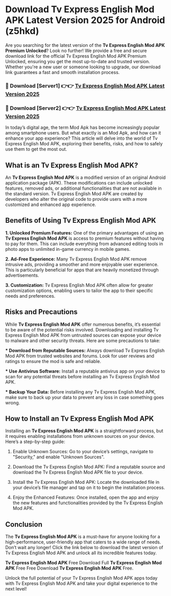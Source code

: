 # Download Tv Express English Mod APK Latest Version 2025 for Android (z5hkd)

Are you searching for the latest version of the <strong>Tv Express English Mod APK Premium Unlocked</strong>? Look no further! We provide a free and secure download link for the official Tv Express English Mod APK Premium Unlocked, ensuring you get the most up-to-date and trusted version. Whether you're a new user or someone looking to upgrade, our download link guarantees a fast and smooth installation process.


<h3>🔴 Download [Server1] 👉👉 <a href="https://appsnew.pages.dev?q=Tv+Express+English+Mod+APK&ref=2RT5">Tv Express English Mod APK Latest Version 2025</a></h3>

<h3>🔴 Download [Server2] 👉👉 <a href="https://appsnew.pages.dev?q=Tv+Express+English+Mod+APK&ref=2RT5">Tv Express English Mod APK Latest Version 2025</a></h3>


In today’s digital age, the term Mod Apk has become increasingly popular among smartphone users. But what exactly is an Mod Apk, and how can it enhance your app experience? This article will delve into the world of Tv Express English Mod APK, exploring their benefits, risks, and how to safely use them to get the most out.


<h2>What is an Tv Express English Mod APK?</h2>

An <strong>Tv Express English Mod APK</strong> is a modified version of an original Android application package (APK). These modifications can include unlocked features, removed ads, or additional functionalities that are not available in the standard version. Tv Express English Mod APK are created by developers who alter the original code to provide users with a more customized and enhanced app experience.


<h2>Benefits of Using Tv Express English Mod APK</h2>

<strong> 1. Unlocked Premium Features:</strong> One of the primary advantages of using an <strong>Tv Express English Mod APK</strong> is access to premium features without having to pay for them. This can include everything from advanced editing tools in photo apps to unlimited in-game currency in mobile games.

<strong> 2. Ad-Free Experience:</strong> Many Tv Express English Mod APK remove intrusive ads, providing a smoother and more enjoyable user experience. This is particularly beneficial for apps that are heavily monetized through advertisements.

<strong> 3. Customization:</strong> Tv Express English Mod APK often allow for greater customization options, enabling users to tailor the app to their specific needs and preferences.


<h2>Risks and Precautions</h2>

While <strong>Tv Express English Mod APK</strong> offer numerous benefits, it’s essential to be aware of the potential risks involved. Downloading and installing Tv Express English Mod APK from untrusted sources can expose your device to malware and other security threats. Here are some precautions to take:

<strong> * Download from Reputable Sources:</strong> Always download Tv Express English Mod APK from trusted websites and forums. Look for user reviews and ratings to ensure the mod is safe and reliable.

<strong> * Use Antivirus Software:</strong> Install a reputable antivirus app on your device to scan for any potential threats before installing an Tv Express English Mod APK.

<strong> * Backup Your Data:</strong> Before installing any Tv Express English Mod APK, make sure to back up your data to prevent any loss in case something goes wrong.


<h2>How to Install an Tv Express English Mod APK</h2>

Installing an <strong>Tv Express English Mod APK</strong> is a straightforward process, but it requires enabling installations from unknown sources on your device. Here’s a step-by-step guide:

 1. Enable Unknown Sources: Go to your device’s settings, navigate to "Security," and enable "Unknown Sources".

 2. Download the Tv Express English Mod APK: Find a reputable source and download the Tv Express English Mod APK file to your device.

 3. Install the Tv Express English Mod APK: Locate the downloaded file in your device’s file manager and tap on it to begin the installation process.

 4. Enjoy the Enhanced Features: Once installed, open the app and enjoy the new features and functionalities provided by the Tv Express English Mod APK.


<h2><strong>Conclusion</strong></h2>

The <strong>Tv Express English Mod APK</strong> is a must-have for anyone looking for a high-performance, user-friendly app that caters to a wide range of needs. Don’t wait any longer! Click the link below to download the latest version of Tv Express English Mod APK and unlock all its incredible features today.

<strong>Tv Express English Mod APK</strong> Free Download Full <strong>Tv Express English Mod APK</strong> Free Free Download <strong>Tv Express English Mod APK</strong> Free.

Unlock the full potential of your Tv Express English Mod APK apps today with Tv Express English Mod APK and take your digital experience to the next level!